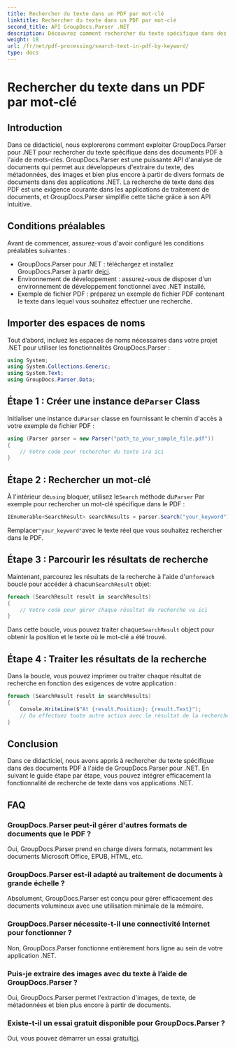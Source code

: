 ```yaml
---
title: Rechercher du texte dans un PDF par mot-clé
linktitle: Rechercher du texte dans un PDF par mot-clé
second_title: API GroupDocs.Parser .NET
description: Découvrez comment rechercher du texte spécifique dans des documents PDF à l'aide de GroupDocs.Parser pour .NET. Intégrez efficacement de puissantes fonctionnalités de recherche de texte dans votre .NET.
weight: 18
url: /fr/net/pdf-processing/search-text-in-pdf-by-keyword/
type: docs
---
```

# Rechercher du texte dans un PDF par mot-clé

## Introduction
Dans ce didacticiel, nous explorerons comment exploiter GroupDocs.Parser pour .NET pour rechercher du texte spécifique dans des documents PDF à l'aide de mots-clés. GroupDocs.Parser est une puissante API d'analyse de documents qui permet aux développeurs d'extraire du texte, des métadonnées, des images et bien plus encore à partir de divers formats de documents dans des applications .NET. La recherche de texte dans des PDF est une exigence courante dans les applications de traitement de documents, et GroupDocs.Parser simplifie cette tâche grâce à son API intuitive.
## Conditions préalables
Avant de commencer, assurez-vous d'avoir configuré les conditions préalables suivantes :
-  GroupDocs.Parser pour .NET : téléchargez et installez GroupDocs.Parser à partir de[ici](https://releases.groupdocs.com/parser/net/).
- Environnement de développement : assurez-vous de disposer d'un environnement de développement fonctionnel avec .NET installé.
- Exemple de fichier PDF : préparez un exemple de fichier PDF contenant le texte dans lequel vous souhaitez effectuer une recherche.

## Importer des espaces de noms
Tout d’abord, incluez les espaces de noms nécessaires dans votre projet .NET pour utiliser les fonctionnalités GroupDocs.Parser :
```csharp
using System;
using System.Collections.Generic;
using System.Text;
using GroupDocs.Parser.Data;
```
##  Étape 1 : Créer une instance de`Parser` Class
 Initialiser une instance du`Parser` classe en fournissant le chemin d'accès à votre exemple de fichier PDF :
```csharp
using (Parser parser = new Parser("path_to_your_sample_file.pdf"))
{
    // Votre code pour rechercher du texte ira ici
}
```
## Étape 2 : Rechercher un mot-clé
 À l'intérieur de`using` bloquer, utilisez le`Search` méthode du`Parser` Par exemple pour rechercher un mot-clé spécifique dans le PDF :
```csharp
IEnumerable<SearchResult> searchResults = parser.Search("your_keyword");
```
 Remplacer`"your_keyword"`avec le texte réel que vous souhaitez rechercher dans le PDF.
## Étape 3 : Parcourir les résultats de recherche
 Maintenant, parcourez les résultats de la recherche à l'aide d'un`foreach` boucle pour accéder à chacun`SearchResult` objet:
```csharp
foreach (SearchResult result in searchResults)
{
    // Votre code pour gérer chaque résultat de recherche va ici
}
```
 Dans cette boucle, vous pouvez traiter chaque`SearchResult` object pour obtenir la position et le texte où le mot-clé a été trouvé.
## Étape 4 : Traiter les résultats de la recherche
Dans la boucle, vous pouvez imprimer ou traiter chaque résultat de recherche en fonction des exigences de votre application :
```csharp
foreach (SearchResult result in searchResults)
{
    Console.WriteLine($"At {result.Position}: {result.Text}");
    // Ou effectuez toute autre action avec le résultat de la recherche
}
```

## Conclusion
Dans ce didacticiel, nous avons appris à rechercher du texte spécifique dans des documents PDF à l'aide de GroupDocs.Parser pour .NET. En suivant le guide étape par étape, vous pouvez intégrer efficacement la fonctionnalité de recherche de texte dans vos applications .NET.

## FAQ
### GroupDocs.Parser peut-il gérer d'autres formats de documents que le PDF ?
Oui, GroupDocs.Parser prend en charge divers formats, notamment les documents Microsoft Office, EPUB, HTML, etc.
### GroupDocs.Parser est-il adapté au traitement de documents à grande échelle ?
Absolument, GroupDocs.Parser est conçu pour gérer efficacement des documents volumineux avec une utilisation minimale de la mémoire.
### GroupDocs.Parser nécessite-t-il une connectivité Internet pour fonctionner ?
Non, GroupDocs.Parser fonctionne entièrement hors ligne au sein de votre application .NET.
### Puis-je extraire des images avec du texte à l’aide de GroupDocs.Parser ?
Oui, GroupDocs.Parser permet l'extraction d'images, de texte, de métadonnées et bien plus encore à partir de documents.
### Existe-t-il un essai gratuit disponible pour GroupDocs.Parser ?
 Oui, vous pouvez démarrer un essai gratuit[ici](https://releases.groupdocs.com/).
